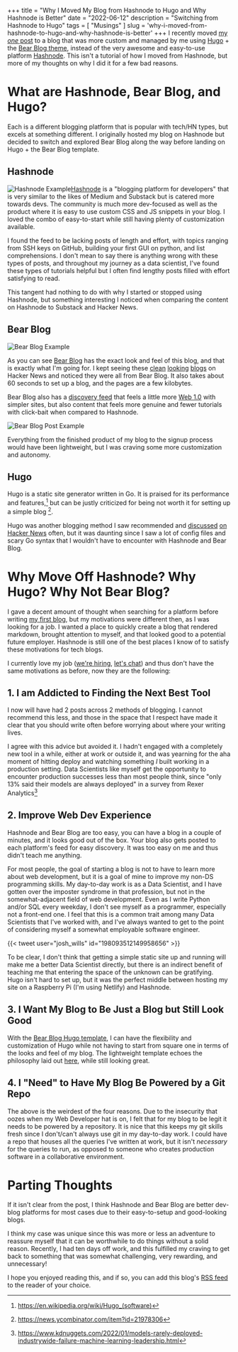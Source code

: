 +++
title = "Why I Moved My Blog from Hashnode to Hugo and Why Hashnode is Better"
date = "2022-06-12"
description = "Switching from Hashnode to Hugo"
tags = [
    "Musings"
]
slug = 'why-i-moved-from-hashnode-to-hugo-and-why-hashnode-is-better'
+++
I recently moved [my _one_ post](https://noah-ford.com/cracker-barrel-whole-foods-presidential-2020/) to a blog that was more custom and managed by me using [Hugo](https://gohugo.io/) + the [Bear Blog theme](https://github.com/janraasch/hugo-bearblog), instead of the very awesome and easy-to-use platform [Hashnode](https://hashnode.com/).  This isn't a tutorial of how I moved from Hashnode, but more of my thoughts on why I did it for a few bad reasons. 

# What are Hashnode, Bear Blog, and Hugo?
Each is a different blogging platform that is popular with tech/HN types, but excels at something different. I originally hosted my blog on Hashnode but decided to switch and explored Bear Blog along the way before landing on Hugo + the Bear Blog template.
## Hashnode
![Hashnode Example](/images/hashnode_example.png "Previous look and feel of my blog on Hashnode")[Hashnode](https://hashnode.com/) is a "blogging platform for developers" that is very similar to the likes of Medium and Substack but is catered more towards devs. The community is much more dev-focused as well as the product where it is easy to use custom CSS and JS snippets in your blog. I loved the combo of easy-to-start while still having plenty of customization available. 

I found the feed to be lacking posts of length and effort, with topics ranging from SSH keys on GitHub, building your first GUI on python, and list comprehensions. I don't mean to say there is anything wrong with these types of posts, and throughout my journey as a data scientist, I've found these types of tutorials helpful but I often find lengthy posts filled with effort satisfying to read. 

This tangent had nothing to do with why I started or stopped using Hashnode, but something interesting I noticed when comparing the content on Hashnode to Substack and Hacker News. 
## Bear Blog
![Bear Blog Example](/images/bear_blog_example.png "Home Page of bearblog.dev")

As you can see [Bear Blog](bearblog.dev) has the exact look and feel of this blog, and that is exactly what I'm going for. I kept seeing these [clean](https://www.sdgluck.com/i-dont-like-medium/) [looking](https://tarunreddy.bearblog.dev/addict/) [blogs](https://herman.bearblog.dev/running-a-blogging-platform/) on Hacker News and noticed they were all from Bear Blog. It also takes about 60 seconds to set up a blog, and the pages are a few kilobytes. 

Bear Blog also has a [discovery feed](https://bearblog.dev/discover/) that feels a little more [Web 1.0](https://en.wikipedia.org/wiki/Web_2.0#Web_1.0) with simpler sites, but also content that feels more genuine and fewer tutorials with click-bait when compared to Hashnode.

![Bear Blog Post Example](/images/bear_blog_new_post_example.png "All that needs to be filled out for a new post on Bear Blog")

Everything from the finished product of my blog to the signup process would have been lightweight, but I was craving some more customization and autonomy. 
## Hugo 
Hugo is a static site generator written in Go. It is praised for its performance and features,[^1] but can be justly criticized for being not worth it for setting up a simple blog [^2]. 

Hugo was another blogging method I saw recommended and [discussed](https://news.ycombinator.com/item?id=30527884) [on](https://news.ycombinator.com/item?id=30396935) [Hacker News](https://news.ycombinator.com/item?id=12672394) often, but it was daunting since I saw a lot of config files and scary Go syntax that I wouldn't have to encounter with Hashnode and Bear Blog. 

# Why Move Off Hashnode? Why Hugo? Why Not Bear Blog?
I gave a decent amount of thought when searching for a platform before writing [my first blog](https://noah-ford.com/cracker-barrel-whole-foods-presidential-2020/), but my motivations were different then, as I was looking for a job. I wanted a place to quickly create a blog that rendered markdown, brought attention to myself, and that looked good to a potential future employer. Hashnode is still one of the best places I know of to satisfy these motivations for tech blogs. 

I currently love my job ([we're hiring](https://jobs.lever.co/onaroll), [let's chat](https://calendly.com/noah_ford/30-minute-meeting)) and thus don't have the same motivations as before, now they are the following:
## 1. I am Addicted to Finding the Next Best Tool

I now will have had 2 posts across 2 methods of blogging. I cannot recommend this less, and those in the space that I respect have made it clear that you should write often before worrying about where your writing lives. 

I agree with this advice but avoided it. I hadn't engaged with a completely new tool in a while, either at work or outside it, and was yearning for the aha moment of hitting deploy and watching something _I_ built working in a production setting. Data Scientists like myself get the opportunity to encounter production successes less than most people think, since "only 13% said their models are always deployed" in a survey from Rexer Analytics[^3]

## 2. Improve Web Dev Experience
Hashnode and Bear Blog are too easy, you can have a blog in a couple of minutes, and it looks good out of the box. Your blog also gets posted to each platform's feed for easy discovery. It was too easy on me and thus didn't teach me anything. 

For most people, the goal of starting a blog is not to have to learn more about web development, but it is a goal of mine to improve my non-DS programming skills. My day-to-day work is as a Data Scientist, and I have gotten over the imposter syndrome in that profession, but not in the somewhat-adjacent field of web development. Even as I write Python and/or SQL every weekday, I don't see myself as a programmer, especially not a front-end one. I feel that this is a common trait among many Data Scientists that I've worked with, and I've always wanted to get to the point of considering myself a somewhat employable software engineer.

{{< tweet user="josh_wills" id="198093512149958656" >}}

To be clear, I don't think that getting a simple static site up and running will make me a better Data Scientist directly, but there is an indirect benefit of teaching me that entering the space of the unknown can be gratifying. Hugo isn't hard to set up, but it was the perfect middle between hosting my site on a Raspberry Pi (I'm using Netlify) and Hashnode. 

## 3. I Want My Blog to Be Just a Blog but Still Look Good
With the [Bear Blog Hugo template](https://github.com/janraasch/hugo-bearblog), I can have the flexibility and customization of Hugo while not having to start from square one in terms of the looks and feel of my blog. The lightweight template echoes the philosophy laid out [here](https://motherfuckingwebsite.com/), while still looking great. 

## 4. I "Need" to Have My Blog Be Powered by a Git Repo

The  above is the weirdest of the four reasons. Due to the insecurity that oozes when my Web Developer hat is on, I felt that for my blog to be legit it needs to be powered by a repository. It is nice that this keeps my git skills fresh since I don't/can't always use git in my day-to-day work. I could have a repo that houses all the queries I've written at work, but it isn't _necessary_ for the queries to run, as opposed to someone who creates production software in a collaborative environment.

# Parting Thoughts
If it isn't clear from the post, I think Hashnode and Bear Blog are better dev-blog platforms for most cases due to their easy-to-setup and good-looking blogs. 

I think my case was unique since this was more or less an adventure to reassure myself that it can be worthwhile to do things without a solid reason. Recently, I had ten days off work, and this fulfilled my craving to get back to something that was somewhat challenging, very rewarding, and unnecessary! 

I hope you enjoyed reading this,  and if so, you can add this blog's [RSS feed](http://noah-ford.com/index.xml) to the reader of your choice.

[^1]: https://en.wikipedia.org/wiki/Hugo_(software)
[^2]: https://news.ycombinator.com/item?id=21978306
[^3]: https://www.kdnuggets.com/2022/01/models-rarely-deployed-industrywide-failure-machine-learning-leadership.html
